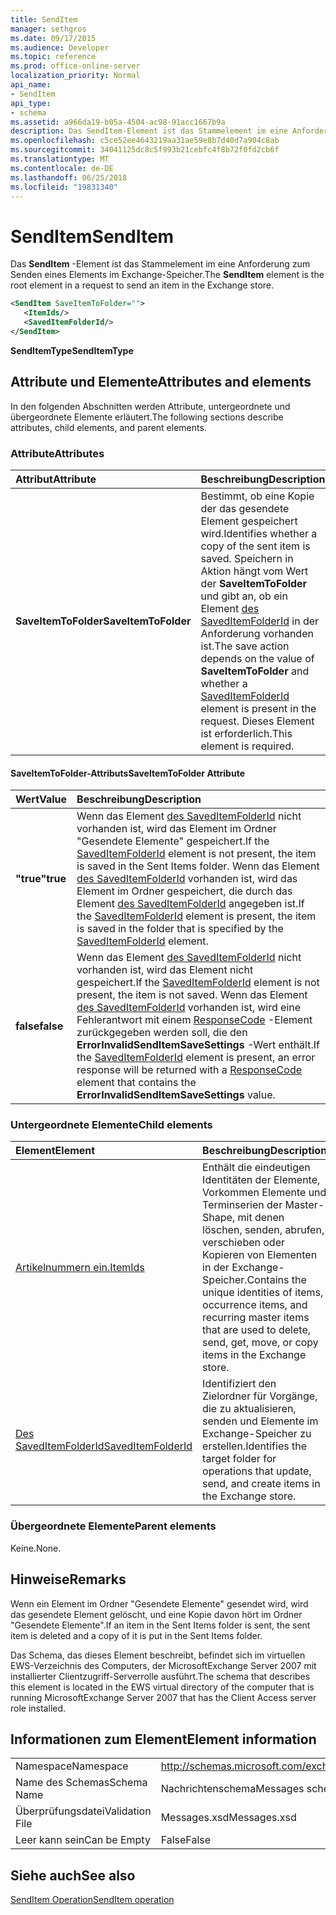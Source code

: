 ```yaml
---
title: SendItem
manager: sethgros
ms.date: 09/17/2015
ms.audience: Developer
ms.topic: reference
ms.prod: office-online-server
localization_priority: Normal
api_name:
- SendItem
api_type:
- schema
ms.assetid: a966da19-b05a-4504-ac98-91acc1667b9a
description: Das SendItem-Element ist das Stammelement im eine Anforderung zum Senden eines Elements im Exchange-Speicher.
ms.openlocfilehash: c5ce52ee4643219aa31ae59e8b7d40d7a904c8ab
ms.sourcegitcommit: 34041125dc8c5f993b21cebfc4f8b72f0fd2cb6f
ms.translationtype: MT
ms.contentlocale: de-DE
ms.lasthandoff: 06/25/2018
ms.locfileid: "19831340"
---
```

# <a name="senditem"></a><span data-ttu-id="2b5c5-103">SendItem</span><span class="sxs-lookup"><span data-stu-id="2b5c5-103">SendItem</span></span>

<span data-ttu-id="2b5c5-104">Das **SendItem** -Element ist das Stammelement im eine Anforderung zum Senden eines Elements im Exchange-Speicher.</span><span class="sxs-lookup"><span data-stu-id="2b5c5-104">The **SendItem** element is the root element in a request to send an item in the Exchange store.</span></span> 
  
```xml
<SendItem SaveItemToFolder="">
   <ItemIds/>
   <SavedItemFolderId/>
</SendItem>
```

 <span data-ttu-id="2b5c5-105">**SendItemType**</span><span class="sxs-lookup"><span data-stu-id="2b5c5-105">**SendItemType**</span></span>
## <a name="attributes-and-elements"></a><span data-ttu-id="2b5c5-106">Attribute und Elemente</span><span class="sxs-lookup"><span data-stu-id="2b5c5-106">Attributes and elements</span></span>

<span data-ttu-id="2b5c5-107">In den folgenden Abschnitten werden Attribute, untergeordnete und übergeordnete Elemente erläutert.</span><span class="sxs-lookup"><span data-stu-id="2b5c5-107">The following sections describe attributes, child elements, and parent elements.</span></span>
  
### <a name="attributes"></a><span data-ttu-id="2b5c5-108">Attribute</span><span class="sxs-lookup"><span data-stu-id="2b5c5-108">Attributes</span></span>

|<span data-ttu-id="2b5c5-109">**Attribut**</span><span class="sxs-lookup"><span data-stu-id="2b5c5-109">**Attribute**</span></span>|<span data-ttu-id="2b5c5-110">**Beschreibung**</span><span class="sxs-lookup"><span data-stu-id="2b5c5-110">**Description**</span></span>|
|:-----|:-----|
|<span data-ttu-id="2b5c5-111">**SaveItemToFolder**</span><span class="sxs-lookup"><span data-stu-id="2b5c5-111">**SaveItemToFolder**</span></span> <br/> |<span data-ttu-id="2b5c5-112">Bestimmt, ob eine Kopie der das gesendete Element gespeichert wird.</span><span class="sxs-lookup"><span data-stu-id="2b5c5-112">Identifies whether a copy of the sent item is saved.</span></span> <span data-ttu-id="2b5c5-113">Speichern in Aktion hängt vom Wert der **SaveItemToFolder** und gibt an, ob ein Element [des SavedItemFolderId](saveditemfolderid.md) in der Anforderung vorhanden ist.</span><span class="sxs-lookup"><span data-stu-id="2b5c5-113">The save action depends on the value of **SaveItemToFolder** and whether a [SavedItemFolderId](saveditemfolderid.md) element is present in the request.</span></span> <span data-ttu-id="2b5c5-114">Dieses Element ist erforderlich.</span><span class="sxs-lookup"><span data-stu-id="2b5c5-114">This element is required.</span></span>  <br/> |
   
#### <a name="saveitemtofolder-attribute"></a><span data-ttu-id="2b5c5-115">SaveItemToFolder-Attributs</span><span class="sxs-lookup"><span data-stu-id="2b5c5-115">SaveItemToFolder Attribute</span></span>

|<span data-ttu-id="2b5c5-116">**Wert**</span><span class="sxs-lookup"><span data-stu-id="2b5c5-116">**Value**</span></span>|<span data-ttu-id="2b5c5-117">**Beschreibung**</span><span class="sxs-lookup"><span data-stu-id="2b5c5-117">**Description**</span></span>|
|:-----|:-----|
|<span data-ttu-id="2b5c5-118">**"true"**</span><span class="sxs-lookup"><span data-stu-id="2b5c5-118">**true**</span></span> <br/> |<span data-ttu-id="2b5c5-119">Wenn das Element [des SavedItemFolderId](saveditemfolderid.md) nicht vorhanden ist, wird das Element im Ordner "Gesendete Elemente" gespeichert.</span><span class="sxs-lookup"><span data-stu-id="2b5c5-119">If the [SavedItemFolderId](saveditemfolderid.md) element is not present, the item is saved in the Sent Items folder.</span></span> <span data-ttu-id="2b5c5-120">Wenn das Element [des SavedItemFolderId](saveditemfolderid.md) vorhanden ist, wird das Element im Ordner gespeichert, die durch das Element [des SavedItemFolderId](saveditemfolderid.md) angegeben ist.</span><span class="sxs-lookup"><span data-stu-id="2b5c5-120">If the [SavedItemFolderId](saveditemfolderid.md) element is present, the item is saved in the folder that is specified by the [SavedItemFolderId](saveditemfolderid.md) element.</span></span>  <br/> |
|<span data-ttu-id="2b5c5-121">**false**</span><span class="sxs-lookup"><span data-stu-id="2b5c5-121">**false**</span></span> <br/> |<span data-ttu-id="2b5c5-122">Wenn das Element [des SavedItemFolderId](saveditemfolderid.md) nicht vorhanden ist, wird das Element nicht gespeichert.</span><span class="sxs-lookup"><span data-stu-id="2b5c5-122">If the [SavedItemFolderId](saveditemfolderid.md) element is not present, the item is not saved.</span></span> <span data-ttu-id="2b5c5-123">Wenn das Element [des SavedItemFolderId](saveditemfolderid.md) vorhanden ist, wird eine Fehlerantwort mit einem [ResponseCode](responsecode.md) -Element zurückgegeben werden soll, die den **ErrorInvalidSendItemSaveSettings** -Wert enthält.</span><span class="sxs-lookup"><span data-stu-id="2b5c5-123">If the [SavedItemFolderId](saveditemfolderid.md) element is present, an error response will be returned with a [ResponseCode](responsecode.md) element that contains the **ErrorInvalidSendItemSaveSettings** value.</span></span>  <br/> |
   
### <a name="child-elements"></a><span data-ttu-id="2b5c5-124">Untergeordnete Elemente</span><span class="sxs-lookup"><span data-stu-id="2b5c5-124">Child elements</span></span>

|<span data-ttu-id="2b5c5-125">**Element**</span><span class="sxs-lookup"><span data-stu-id="2b5c5-125">**Element**</span></span>|<span data-ttu-id="2b5c5-126">**Beschreibung**</span><span class="sxs-lookup"><span data-stu-id="2b5c5-126">**Description**</span></span>|
|:-----|:-----|
|[<span data-ttu-id="2b5c5-127">Artikelnummern ein.</span><span class="sxs-lookup"><span data-stu-id="2b5c5-127">ItemIds</span></span>](itemids.md) <br/> |<span data-ttu-id="2b5c5-128">Enthält die eindeutigen Identitäten der Elemente, Vorkommen Elemente und Terminserien der Master-Shape, mit denen löschen, senden, abrufen, verschieben oder Kopieren von Elementen in der Exchange-Speicher.</span><span class="sxs-lookup"><span data-stu-id="2b5c5-128">Contains the unique identities of items, occurrence items, and recurring master items that are used to delete, send, get, move, or copy items in the Exchange store.</span></span>  <br/> |
|[<span data-ttu-id="2b5c5-129">Des SavedItemFolderId</span><span class="sxs-lookup"><span data-stu-id="2b5c5-129">SavedItemFolderId</span></span>](saveditemfolderid.md) <br/> |<span data-ttu-id="2b5c5-130">Identifiziert den Zielordner für Vorgänge, die zu aktualisieren, senden und Elemente im Exchange-Speicher zu erstellen.</span><span class="sxs-lookup"><span data-stu-id="2b5c5-130">Identifies the target folder for operations that update, send, and create items in the Exchange store.</span></span>  <br/> |
   
### <a name="parent-elements"></a><span data-ttu-id="2b5c5-131">Übergeordnete Elemente</span><span class="sxs-lookup"><span data-stu-id="2b5c5-131">Parent elements</span></span>

<span data-ttu-id="2b5c5-132">Keine.</span><span class="sxs-lookup"><span data-stu-id="2b5c5-132">None.</span></span>
  
## <a name="remarks"></a><span data-ttu-id="2b5c5-133">Hinweise</span><span class="sxs-lookup"><span data-stu-id="2b5c5-133">Remarks</span></span>

<span data-ttu-id="2b5c5-134">Wenn ein Element im Ordner "Gesendete Elemente" gesendet wird, wird das gesendete Element gelöscht, und eine Kopie davon hört im Ordner "Gesendete Elemente".</span><span class="sxs-lookup"><span data-stu-id="2b5c5-134">If an item in the Sent Items folder is sent, the sent item is deleted and a copy of it is put in the Sent Items folder.</span></span>
  
<span data-ttu-id="2b5c5-135">Das Schema, das dieses Element beschreibt, befindet sich im virtuellen EWS-Verzeichnis des Computers, der MicrosoftExchange Server 2007 mit installierter Clientzugriff-Serverrolle ausführt.</span><span class="sxs-lookup"><span data-stu-id="2b5c5-135">The schema that describes this element is located in the EWS virtual directory of the computer that is running MicrosoftExchange Server 2007 that has the Client Access server role installed.</span></span>
  
## <a name="element-information"></a><span data-ttu-id="2b5c5-136">Informationen zum Element</span><span class="sxs-lookup"><span data-stu-id="2b5c5-136">Element information</span></span>

|||
|:-----|:-----|
|<span data-ttu-id="2b5c5-137">Namespace</span><span class="sxs-lookup"><span data-stu-id="2b5c5-137">Namespace</span></span>  <br/> |http://schemas.microsoft.com/exchange/services/2006/messages  <br/> |
|<span data-ttu-id="2b5c5-138">Name des Schemas</span><span class="sxs-lookup"><span data-stu-id="2b5c5-138">Schema Name</span></span>  <br/> |<span data-ttu-id="2b5c5-139">Nachrichtenschema</span><span class="sxs-lookup"><span data-stu-id="2b5c5-139">Messages schema</span></span>  <br/> |
|<span data-ttu-id="2b5c5-140">Überprüfungsdatei</span><span class="sxs-lookup"><span data-stu-id="2b5c5-140">Validation File</span></span>  <br/> |<span data-ttu-id="2b5c5-141">Messages.xsd</span><span class="sxs-lookup"><span data-stu-id="2b5c5-141">Messages.xsd</span></span>  <br/> |
|<span data-ttu-id="2b5c5-142">Leer kann sein</span><span class="sxs-lookup"><span data-stu-id="2b5c5-142">Can be Empty</span></span>  <br/> |<span data-ttu-id="2b5c5-143">False</span><span class="sxs-lookup"><span data-stu-id="2b5c5-143">False</span></span>  <br/> |
   
## <a name="see-also"></a><span data-ttu-id="2b5c5-144">Siehe auch</span><span class="sxs-lookup"><span data-stu-id="2b5c5-144">See also</span></span>



[<span data-ttu-id="2b5c5-145">SendItem Operation</span><span class="sxs-lookup"><span data-stu-id="2b5c5-145">SendItem operation</span></span>](senditem-operation.md)


